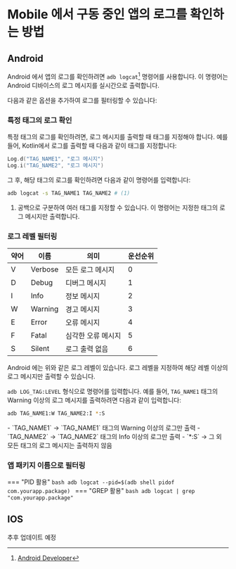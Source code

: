 # Mobile 에서 구동 중인 앱의 로그를 확인하는 방법

## Android

Android 에서 앱의 로그를 확인하려면 `adb logcat`[^1] 명령어를 사용합니다. 이 명령어는 Android 디바이스의 로그 메시지를 실시간으로 출력합니다.

다음과 같은 옵션을 추가하여 로그를 필터링할 수 있습니다:

### 특정 태그의 로그 확인

특정 태그의 로그를 확인하려면, 로그 메시지를 출력할 때 태그를 지정해야 합니다. 예를 들어, Kotlin에서 로그를 출력할 때 다음과 같이 태그를 지정합니다:

```kotlin
Log.d("TAG_NAME1", "로그 메시지")
Log.i("TAG_NAME2", "로그 메시지")
```

그 후, 해당 태그의 로그를 확인하려면 다음과 같이 명령어를 입력합니다:

```bash
adb logcat -s TAG_NAME1 TAG_NAME2 # (1)
```

1. 공백으로 구분하여 여러 태그를 지정할 수 있습니다. 이 명령어는 지정한 태그의 로그 메시지만 출력합니다.

### 로그 레벨 필터링

| 약어 | 이름    | 의미               | 운선순위 |
| ---- | ------- | ------------------ | -------- |
| V    | Verbose | 모든 로그 메시지   | 0        |
| D    | Debug   | 디버그 메시지      | 1        |
| I    | Info    | 정보 메시지        | 2        |
| W    | Warning | 경고 메시지        | 3        |
| E    | Error   | 오류 메시지        | 4        |
| F    | Fatal   | 심각한 오류 메시지 | 5        |
| S    | Silent  | 로그 출력 없음     | 6        |

Android 에는 위와 같은 로그 레벨이 있습니다. 로그 레벨을 지정하여 해당 레벨 이상의 로그 메시지만 출력할 수 있습니다.

`adb LOG_TAG:LEVEL` 형식으로 명령어를 입력합니다. 예를 들어, `TAG_NAME1` 태그의 Warning 이상의 로그 메시지를 출력하려면 다음과 같이 입력합니다:

```bash
adb TAG_NAME1:W TAG_NAME2:I *:S
```

<div class="result" markdown>
  - `TAG_NAME1` -> `TAG_NAME1` 태그의 Warning 이상의 로그만 출력
  - `TAG_NAME2` -> `TAG_NAME2` 태그의 Info 이상의 로그만 출력
  - `*:S` -> 그 외 모든 태그의 로그 메시지는 출력하지 않음
</div>

### 앱 패키지 이름으로 필터링

=== "PID 활용"
    ```bash
    adb logcat --pid=$(adb shell pidof com.yourapp.package)
    ```
=== "GREP 활용"
    ```bash
    adb logcat | grep "com.yourapp.package"
    ```

## IOS

추후 업데이트 예정

[^1]: [Android Developer](https://developer.android.com/tools/logcat?hl=ko)
